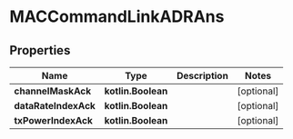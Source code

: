 
# MACCommandLinkADRAns

## Properties
Name | Type | Description | Notes
------------ | ------------- | ------------- | -------------
**channelMaskAck** | **kotlin.Boolean** |  |  [optional]
**dataRateIndexAck** | **kotlin.Boolean** |  |  [optional]
**txPowerIndexAck** | **kotlin.Boolean** |  |  [optional]



